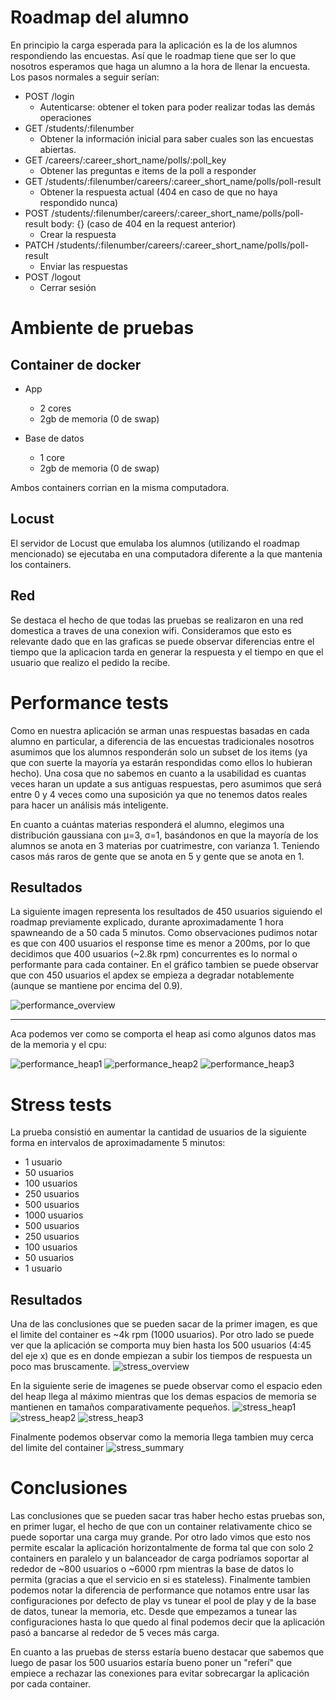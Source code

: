 # Roadmap del alumno

En principio la carga esperada para la aplicación es la de los alumnos respondiendo las encuestas. Así que le roadmap tiene que ser lo que nosotros esperamos que haga un alumno a la hora de llenar la encuesta.
Los pasos normales a seguir serían:

* POST /login
  * Autenticarse: obtener el token para poder realizar todas las demás operaciones
* GET /students/:filenumber
  * Obtener la información inicial para saber cuales son las encuestas abiertas.
* GET /careers/:career_short_name/polls/:poll_key
  * Obtener las preguntas e items de la poll a responder
* GET /students/:filenumber/careers/:career_short_name/polls/poll-result
  * Obtener la respuesta actual (404 en caso de que no haya respondido nunca)
* POST /students/:filenumber/careers/:career_short_name/polls/poll-result body: {} (caso de 404 en la request anterior)
  * Crear la respuesta
* PATCH /students/:filenumber/careers/:career_short_name/polls/poll-result
  * Enviar las respuestas
* POST /logout
  * Cerrar sesión

# Ambiente de pruebas

## Container de docker

* App
  * 2 cores
  * 2gb de memoria (0 de swap)

* Base de datos
  * 1 core
  * 2gb de memoria (0 de swap)
  
Ambos containers corrian en la misma computadora.

## Locust

El servidor de Locust que emulaba los alumnos (utilizando el roadmap mencionado) se ejecutaba en una computadora diferente a la que mantenia los containers.
  
## Red

Se destaca el hecho de que todas las pruebas se realizaron en una red domestica a traves de una conexion wifi. Consideramos que esto es relevante dado que en las graficas se puede observar diferencias entre el tiempo que la aplicacion tarda en generar la respuesta y el tiempo en que el usuario que realizo el pedido la recibe.  

# Performance tests

Como en nuestra aplicación se arman unas respuestas basadas en cada alumno en particular, a diferencia de las encuestas tradicionales nosotros asumimos que los alumnos responderán solo un subset de los items (ya que con suerte la mayoría ya estarán respondidas como ellos lo hubieran hecho). Una cosa que no sabemos en cuanto a la usabilidad es cuantas veces haran un update a sus antiguas respuestas, pero asumimos que será entre 0 y 4 veces como una suposición ya que no tenemos datos reales para hacer un análisis más inteligente.

En cuanto a cuántas materias responderá el alumno, elegimos una distribución gaussiana con μ=3, σ=1, basándonos en que la mayoría de los alumnos se anota en 3 materias por cuatrimestre, con varianza 1. Teniendo casos más raros de gente que se anota en 5 y gente que se anota en 1.

## Resultados

La siguiente imagen representa los resultados de 450 usuarios siguiendo el roadmap previamente explicado, durante aproximadamente 1 hora spawneando de a 50 cada 5 minutos. Como observaciones pudimos notar es que con 400 usuarios el response time es menor a 200ms, por lo que decidimos que 400 usuarios (~2.8k rpm) concurrentes es lo normal o performante para cada container. En el gráfico tambien se puede observar que con 450 usuarios el apdex se empieza a degradar notablemente (aunque se mantiene por encima del 0.9).

![performance_overview](https://user-images.githubusercontent.com/12850723/42144298-b6446b4c-7d90-11e8-8389-7e062ab447ff.png)

------------------------
Aca podemos ver como se comporta el heap asi como algunos datos mas de la memoria y el cpu:

![performance_heap1](https://user-images.githubusercontent.com/12850723/42144594-363ee2ae-7d92-11e8-9d29-f73af4ce104d.png)
![performance_heap2](https://user-images.githubusercontent.com/12850723/42144672-c1bd8510-7d92-11e8-84cd-70799e3e48f3.png)
![performance_heap3](https://user-images.githubusercontent.com/12850723/42144673-c4b2df7c-7d92-11e8-8872-9c14eea4a82a.png)

# Stress tests

La prueba consistió en aumentar la cantidad de usuarios de la siguiente forma en intervalos de aproximadamente 5 minutos:
 * 1 usuario
 * 50 usuarios
 * 100 usuarios
 * 250 usuarios
 * 500 usuarios
 * 1000 usuarios
 * 500 usuarios
 * 250 usuarios
 * 100 usuarios
 * 50 usuarios
 * 1 usuario

## Resultados

Una de las conclusiones que se pueden sacar de la primer imagen, es que el limite del container es ~4k rpm (1000 usuarios). Por otro lado se puede ver que la aplicación se comporta muy bien hasta los 500 usuarios (4:45 del eje x) que es en donde empiezan a subir los tiempos de respuesta un poco mas bruscamente.
![stress_overview](https://user-images.githubusercontent.com/12850723/42143651-a3e3dd06-7d8c-11e8-84d4-71e8f79ee561.png)

En la siguiente serie de imagenes se puede observar como el espacio eden del heap llega al máximo mientras que los demas espacios de memoria se mantienen en tamaños comparativamente pequeños.
![stress_heap1](https://user-images.githubusercontent.com/12850723/42143973-ccd61c9a-7d8e-11e8-9f33-8693cae0f5da.png)
![stress_heap2](https://user-images.githubusercontent.com/12850723/42143957-a2c937fc-7d8e-11e8-8c6a-0789840593c4.png)
![stress_heap3](https://user-images.githubusercontent.com/12850723/42143830-b1535be6-7d8d-11e8-99f4-b2a9cce77228.png)

Finalmente podemos observar como la memoria llega tambien muy cerca del limite del container
![stress_summary](https://user-images.githubusercontent.com/12850723/42144085-9220f326-7d8f-11e8-9439-79bb8a0ada7e.png)

# Conclusiones

Las conclusiones que se pueden sacar tras haber hecho estas pruebas son, en primer lugar, el hecho de que con un container relativamente chico se puede soportar una carga muy grande. Por otro lado vimos que esto nos permite escalar la aplicación horizontalmente de forma tal que con solo 2 containers en paralelo y un balanceador de carga podríamos soportar al rededor de ~800 usuarios o ~6000 rpm mientras la base de datos lo permita (gracias a que el servicio en si es stateless). Finalmente tambien podemos notar la diferencia de performance que notamos entre usar las configuraciones por defecto de play vs tunear el pool de play y de la base de datos, tunear la memoria, etc. Desde que empezamos a tunear las configuraciones hasta lo que quedo al final podemos decir que la aplicación pasó a bancarse al rededor de 5 veces más carga.

En cuanto a las pruebas de sterss estaría bueno destacar que sabemos que luego de pasar los 500 usuarios estaría bueno poner un "referí" que empiece a rechazar las conexiones para evitar sobrecargar la aplicación por cada container.
